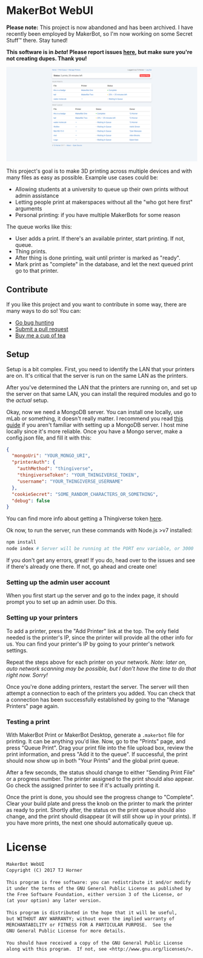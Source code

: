 # MakerBot WebUI

**Please note:** This project is now abandoned and has been archived. I have recently been employed by MakerBot, so I'm now working on some Secret Stuff™ there. Stay tuned!

**This software is in _beta_! Please report issues [here](https://github.com/tjhorner/MakerbotWebUI/issues), but make sure you're not creating dupes. Thank you!**

![](https://raw.githubusercontent.com/tjhorner/MakerbotWebUI/master/screenshot.png)

This project's goal is to make 3D printing across multiple devices and with many files as easy as possible. Example use cases could be:

- Allowing students at a university to queue up their own prints without admin assistance
- Letting people print at makerspaces without all the "who got here first" arguments
- Personal printing: if you have multiple MakerBots for some reason

The queue works like this:

- User adds a print. If there's an available printer, start printing. If not, queue.
- Thing prints.
- After thing is done printing, wait until printer is marked as "ready".
- Mark print as "complete" in the database, and let the next queued print go to that printer.

## Contribute

If you like this project and you want to contribute in some way,
there are many ways to do so! You can:

- [Go bug hunting](https://github.com/tjhorner/MakerbotWebUI/issues)
- [Submit a pull request](https://github.com/tjhorner/MakerbotWebUI/pulls)
- [Buy me a cup of tea](https://cash.me/$tjhorner/5)

## Setup

Setup is a bit complex. First, you need to identify the LAN that your printers are on. It's critical that the server is run on the same LAN as the printers.

After you've determined the LAN that the printers are running on, and set up the server on that same LAN, you can install the required modules and go to the _actual_ setup.

Okay, now we need a MongoDB server. You can install one locally, use mLab or something, it doesn't really matter. I recommend you read [this guide](https://docs.mongodb.com/manual/installation/) if you aren't familiar with setting up a MongoDB server. I host mine locally since it's more reliable. Once you have a Mongo server, make a config.json file, and fill it with this:

```json
{
  "mongoUri": "YOUR_MONGO_URI",
  "printerAuth": {
    "authMethod": "thingiverse",
    "thingiverseToken": "YOUR_THINGIVERSE_TOKEN",
    "username": "YOUR_THINGIVERSE_USERNAME"
  },
  "cookieSecret": "SOME_RANDOM_CHARACTERS_OR_SOMETHING",
  "debug": false
}
```

You can find more info about getting a Thingiverse token [here](https://github.com/tjhorner/node-makerbot-rpc/wiki/Thingiverse-Tokens).

Ok now, to run the server, run these commands with Node.js >v7 installed:

```bash
npm install
node index # Server will be running at the PORT env variable, or 3000
```

If you don't get any errors, great! If you do, head over to the issues and see if there's already one there. If not, go ahead and create one!

### Setting up the admin user account

When you first start up the server and go to the index page, it should prompt you to set up an admin user. Do this.

### Setting up your printers

To add a printer, press the "Add Printer" link at the top. The only field needed is the printer's IP, since the printer will provide all the other info for us. You can find your printer's IP by going to your printer's network settings.

Repeat the steps above for each printer on your network. _Note: later on, auto network scanning may be possible, but I don't have the time to do that right now. Sorry!_

Once you're done adding printers, restart the server. The server will then attempt a connection to each of the printers you added. You can check that a connection has been successfully established by going to the "Manage Printers" page again.

### Testing a print

With MakerBot Print or MakerBot Desktop, generate a `.makerbot` file for printing. It can be anything you'd like. Now, go to the "Prints" page, and press "Queue Print". Drag your print file into the file upload box, review the print information, and press "Add it to the queue". If successful, the print should now show up in both "Your Prints" and the global print queue.

After a few seconds, the status should change to either "Sending Print File" or a progress number. The printer assigned to the print should also appear. Go check the assigned printer to see if it's actually printing it.

Once the print is done, you should see the progress change to "Complete". Clear your build plate and press the knob on the printer to mark the printer as ready to print. Shortly after, the status on the print queue should also change, and the print should disappear (it will still show up in your prints). If you have more prints, the next one should automatically queue up.

# License

```
MakerBot WebUI
Copyright (C) 2017 TJ Horner

This program is free software: you can redistribute it and/or modify
it under the terms of the GNU General Public License as published by
the Free Software Foundation, either version 3 of the License, or
(at your option) any later version.

This program is distributed in the hope that it will be useful,
but WITHOUT ANY WARRANTY; without even the implied warranty of
MERCHANTABILITY or FITNESS FOR A PARTICULAR PURPOSE.  See the
GNU General Public License for more details.

You should have received a copy of the GNU General Public License
along with this program.  If not, see <http://www.gnu.org/licenses/>.
```
